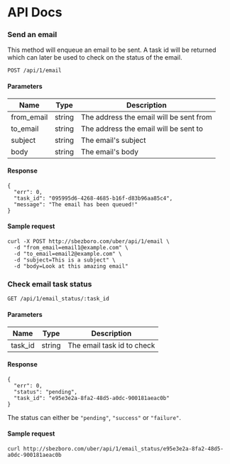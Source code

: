API Docs
========


### Send an email

This method will enqueue an email to be sent. A task id will be returned which can later be used to check on the status of the email.

```
POST /api/1/email
```

#### Parameters

| Name       | Type   | Description                             |
|------------|--------|-----------------------------------------|
| from_email | string | The address the email will be sent from |
| to_email   | string | The address the email will be sent to   |
| subject    | string | The email's subject                     |
| body       | string | The email's body                        |

#### Response

```
{
  "err": 0,
  "task_id": "095995d6-4268-4685-b16f-d83b96aa85c4",
  "message": "The email has been queued!"
}
```

#### Sample request

```
curl -X POST http://sbezboro.com/uber/api/1/email \
  -d "from_email=email1@example.com" \
  -d "to_email=email2@example.com" \
  -d "subject=This is a subject" \
  -d "body=Look at this amazing email"
```

### Check email task status

```
GET /api/1/email_status/:task_id
```

#### Parameters

| Name    | Type   | Description                |
|---------|--------|----------------------------|
| task_id | string | The email task id to check |

#### Response

```
{
  "err": 0,
  "status": "pending",
  "task_id": "e95e3e2a-8fa2-48d5-a0dc-900181aeac0b"
}
```

The status can either be `"pending"`, `"success"` or `"failure"`.

#### Sample request

```
curl http://sbezboro.com/uber/api/1/email_status/e95e3e2a-8fa2-48d5-a0dc-900181aeac0b
```

